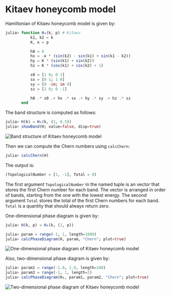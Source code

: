 # Kitaev honeycomb model

Hamiltonian of Kitaev honeycomb model is given by:

```julia
julia> function H₀(k, p) # Kitaev
           k1, k2 = k
           K, κ = p

           h0 = 0
           hx = -κ * (sin(k2) - sin(k1) + sin(k1 - k2))
           hy = K * (sin(k1) + sin(k2))
           hz = K * (cos(k1) + cos(k2) + 1)

           s0 = [1 0; 0 1]
           sx = [0 1; 1 0]
           sy = [0 -im; im 0]
           sz = [1 0; 0 -1]

           h0 .* s0 .+ hx .* sx .+ hy .* sy .+ hz .* sz
       end
```

The band structure is computed as follows:

```julia
julia> H(k) = H₀(k, (1, 0.5))
julia> showBand(H; value=false, disp=true)
```


![Band structure of Kitaev honeycomb model]()


Then we can compute the Chern numbers using `calcChern`:

```julia
julia> calcChern(H)
```

The output is:

```julia
(TopologicalNumber = [1, -1], Total = 0)
```

The first argument `TopologicalNumber` in the named tuple is an vector that stores the first Chern number for each band. 
The vector is arranged in order of bands, starting from the one with the lowest energy.
The second argument `Total` stores the total of the first Chern numbers for each band.
`Total` is a quantity that should always return zero.



One-dimensional phase diagram is given by:

```julia
julia> H(k, p) = H₀(k, (1, p))

julia> param = range(-1, 1, length=1000)
julia> calcPhaseDiagram(H, param, "Chern"; plot=true)
```

![One-dimensional phase diagram of Kitaev honeycomb model]()

Also, two-dimensional phase diagram is given by:

```julia
julia> param1 = range(-1.0, 1.0, length=100)
julia> param2 = range(-1, 1, length=2)
julia> calcPhaseDiagram(H₀, param1, param2, "Chern"; plot=true)
```

![Two-dimensional phase diagram of Kitaev honeycomb model]()
